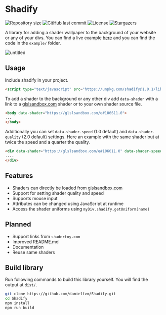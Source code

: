 # Shadify
![Repository size](https://img.shields.io/github/repo-size/danielfvm/Shadify?color=39d45f) [![GitHub last commit](https://img.shields.io/github/last-commit/danielfvm/Shadify?color=39d45f)](https://github.com/danielfvm/Shadify/commits/master) ![License](https://img.shields.io/badge/license-MIT-39d45f) [![Stargazers](https://img.shields.io/github/stars/danielfvm/Shadify?color=39d45f&logo=github)](https://github.com/danielfvm/Shadify/stargazers)

A library for adding a shader wallpaper to the background of your website or any of your divs.
You can find a live example [here](https://danielfvm.github.io/Shadify/example/) and you can find the code in the `example/` folder.

![untitled](https://github.com/danielfvm/Shadify/assets/23420640/bee4a957-7d08-4db6-849c-7e7ff3bdd1d8)


## Usage
Include shadify in your project.
```html
<script type="text/javascript" src="https://unpkg.com/shadify@1.0.1/lib/Shadify.js"></script>
```

To add a shader to the background or any other div add `data-shader` with a link to a [glslsandbox.com](https://glslsandbox.com/) shader or to your own shader source file.
```html
<body data-shader="https://glslsandbox.com/e#106611.0">
...
</body>
```

Additionally you can set `data-shader-speed` (1.0 default) and `data-shader-quality` (2.0 default) settings. Here an example with the same shader
but at twice the speed and a quarter the quality. 
```html
<div data-shader="https://glslsandbox.com/e#106611.0" data-shader-speed="2.0" data-shader-quality="4.0">
....
</div>
```

## Features
* Shaders can directly be loaded from [glslsandbox.com](https://glslsandbox.com/)
* Support for setting shader quality and speed
* Supports mouse input
* Attributes can be changed using JavaScript at runtime
* Access the shader uniforms using `myDiv.shadify.getUniform(name)`

## Planned
* Support links from `shadertoy.com`
* Improved README.md
* Documentation
* Reuse same shaders

## Build library
Run following commands to build this library yourself. You will find the output at `dist/`.
```bash
git clone https://github.com/danielfvm/Shadify.git
cd Shadify
npm install
npm run build
```
